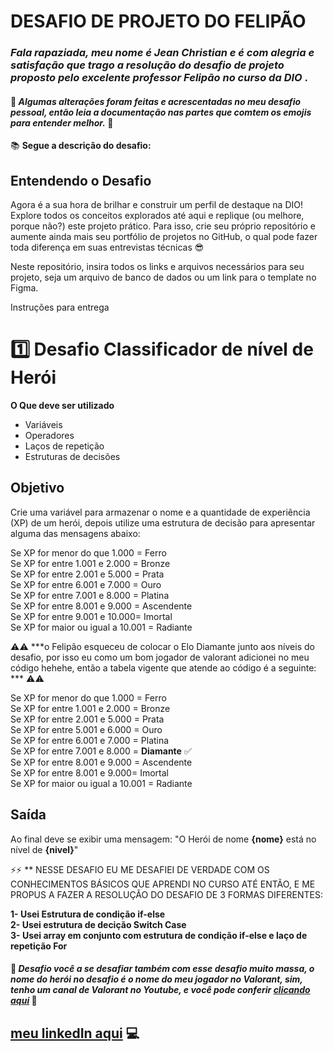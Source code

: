 # DESAFIO DE PROJETO DO FELIPÃO

### *Fala rapaziada, meu nome é Jean Christian e é com alegria e satisfação que trago a resolução do desafio de projeto proposto pelo excelente professor Felipão no curso da DIO* . 
#### 🚫 *Algumas alterações foram feitas e acrescentadas no meu desafio pessoal, então leia a documentação nas partes que comtem os emojis para entender melhor.* 🚫
📚 **Segue a descrição do desafio:**

## Entendendo o Desafio
 
Agora é a sua hora de brilhar e construir um perfil de destaque na DIO! Explore todos os conceitos explorados até aqui e replique (ou melhore, porque não?) este projeto prático. Para isso, crie seu próprio repositório e aumente ainda mais seu portfólio de projetos no GitHub, o qual pode fazer toda diferença em suas entrevistas técnicas 😎
 
Neste repositório, insira todos os links e arquivos necessários para seu projeto, seja um arquivo de banco de dados ou um link para o template no Figma.
 
Instruções para entrega
# 1️⃣ Desafio Classificador de nível de Herói

**O Que deve ser utilizado**

- Variáveis
- Operadores
- Laços de repetição
- Estruturas de decisões

## Objetivo

Crie uma variável para armazenar o nome e a quantidade de experiência (XP) de um herói, depois utilize uma estrutura de decisão para apresentar alguma das mensagens abaixo:

Se XP for menor do que 1.000 = Ferro\
Se XP for entre 1.001 e 2.000 = Bronze\
Se XP for entre 2.001 e 5.000 = Prata\
Se XP for entre 6.001 e 7.000 = Ouro\
Se XP for entre 7.001 e 8.000 = Platina\
Se XP for entre 8.001 e 9.000 = Ascendente\
Se XP for entre 9.001 e 10.000= Imortal\
Se XP for maior ou igual a 10.001 = Radiante

⚠️⚠️ ***o Felipão esqueceu de colocar o Elo Diamante junto aos níveis do desafio, por isso eu como um bom jogador de valorant adicionei no meu código hehehe, então a tabela vigente que atende ao código é a seguinte: *** ⚠️⚠️

Se XP for menor do que 1.000 = Ferro\
Se XP for entre 1.001 e 2.000 = Bronze\
Se XP for entre 2.001 e 5.000 = Prata\
Se XP for entre 5.001 e 6.000 = Ouro\
Se XP for entre 6.001 e 7.000 = Platina\
Se XP for entre 7.001 e 8.000 = **Diamante** ✅ \
Se XP for entre 8.001 e 9.000 = Ascendente\
Se XP for entre 8.001 e 9.000= Imortal\
Se XP for maior ou igual a 10.001 = Radiante


## Saída

Ao final deve se exibir uma mensagem:
"O Herói de nome **{nome}** está no nível de **{nivel}**"

⚡⚡ ** NESSE DESAFIO EU ME DESAFIEI DE VERDADE COM OS CONHECIMENTOS BÁSICOS QUE APRENDI NO CURSO ATÉ ENTÃO, E ME PROPUS A FAZER A RESOLUÇÃO DO DESAFIO DE 3 FORMAS DIFERENTES: 

**1- Usei Estrutura de condição if-else  \
2- Usei estrutura de decição Switch Case \
3- Usei array em conjunto com estrutura de condição if-else e laço de repetição For**
#### 🚀 *Desafio você a se desafiar também com esse desafio muito massa, o nome do herói no desafio é o nome do meu jogador no Valorant, sim, tenho um canal de Valorant no Youtube, e você pode conferir [clicando aqui](https://www.youtube.com/@tyrok_)* 🚀

## [meu linkedIn aqui](https://www.linkedin.com/in/jean-christian-de-moraes-24005a234/) 💻
